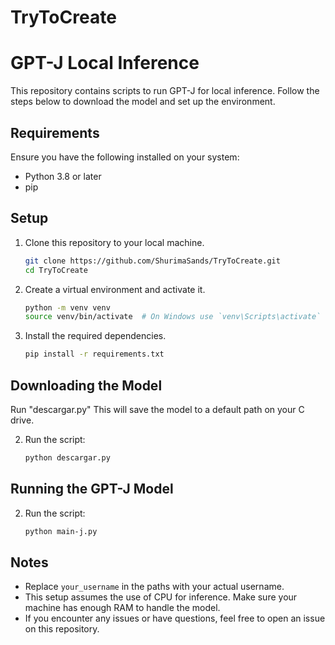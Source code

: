 # TryToCreate


# GPT-J Local Inference

This repository contains scripts to run GPT-J for local inference. Follow the steps below to download the model and set up the environment.

## Requirements

Ensure you have the following installed on your system:

- Python 3.8 or later
- pip

## Setup

1. Clone this repository to your local machine.

    ```bash
    git clone https://github.com/ShurimaSands/TryToCreate.git
    cd TryToCreate
    ```

2. Create a virtual environment and activate it.

    ```bash
    python -m venv venv
    source venv/bin/activate  # On Windows use `venv\Scripts\activate`
    ```

3. Install the required dependencies.

    ```bash
    pip install -r requirements.txt
    ```

## Downloading the Model

Run "descargar.py" This will save the model to a default path on your C drive.


2. Run the script:

    ```bash
    python descargar.py
    ```

## Running the GPT-J Model


2. Run the script:

    ```bash
    python main-j.py
    ```

## Notes

- Replace `your_username` in the paths with your actual username.
- This setup assumes the use of CPU for inference. Make sure your machine has enough RAM to handle the model.
- If you encounter any issues or have questions, feel free to open an issue on this repository.



